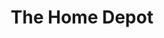 ---
title: "The Home Depot"
url: /san-antonio/the-home-depot-central-parkway-south/
shop: doityourself
---